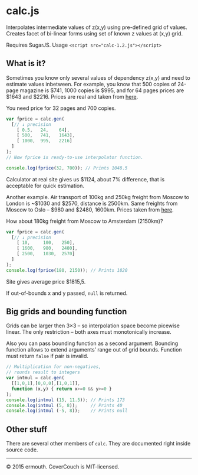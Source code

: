 # calc.js
Interpolates intermediate values of z(x,y) using pre-defined grid of values. Creates facet of bi-linear forms using set of known z values at (x,y) grid.

Requires SugarJS. Usage `<script src="calc-1.2.js"></script>`

## What is it?
Sometimes you know only several values of dependency z(x,y) and need to estimate values inbetween. For example, you know that 500 copies of 24-page magazine is $741, 1000 copies is $995, and for 64 pages prices are $1643 and $2216. Prices are real and taken from [here](http://www.heidelprint.com/CatalogPrinting_MagazinePrinting_InstantQuote.php). 

You need price for 32 pages and 700 copies.

```javascript
var fprice = calc.gen(
  [// ↓ precision 
    [ 0.5,   24,    64],
    [ 500,   741,   1643],
    [ 1000,  995,   2216]
  ]
);
// Now fprice is ready-to-use interpolator function.

console.log(fprice(32, 700)); // Prints 1048.5
```
Calculator at real site gives us $1124, about 7% difference, that is acceptable for quick estimation.

Another example. Air transport of 100kg and 250kg freight from Moscow to London is ~$1030 and $2570, distance is 2500km. Same freights from Moscow to Oslo – $980 and $2480, 1600km. Prices taken from [here](http://worldfreightrates.com/en/freight).

How about 180kg freight from Moscow to Amsterdam (2150km)?
```javascript
var fprice = calc.gen(
  [// ↓ precision 
    [ 10,     100,   250],
    [ 1600,   980,   2480],
    [ 2500,   1030,  2570]
  ]
);
console.log(fprice(180, 2150)); // Prints 1820
```
Site gives average price $1815,5.

If out-of-bounds x and y passed, `null` is returned.

## Big grids and bounding function
Grids can be larger then 3×3 – so interpolation space become picewise linear. 
The only restriction – both axes must monotonically increase.

Also you can pass bounding function as a second argument. Bounding function allows to extend arguments’ range out of 
grid bounds. Function must return `false` if pair is invalid.
```javascript
// Multiplication for non-negatives, 
// rounds result to integers
var intmul = calc.gen(
  [[1,0,1],[0,0,0],[1,0,1]],
  function (x,y) { return x>=0 && y>=0 }
);
console.log(intmul (15, 11.5)); // Prints 173
console.log(intmul (5, 8));     // Prints 40
console.log(intmul (-5, 8));    // Prints null
```
## Other stuff
There are several other members of `calc`. They are documented right inside source code.

---

© 2015 ermouth. CoverCouch is MIT-licensed.

